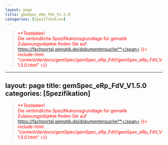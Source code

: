 ```yaml
---
layout: page
title: gemSpec_eRp_FdV_V1.5.0
categories: [Spezifikation]
---
```

> <span style="color:red">**Testdaten!<br>Die verbindliche Spezifikationsgrundlage für gematik Zulassungsobjekte finden Sie auf https://fachportal.gematik.de/dokumentensuche**</span>
{{< include-html "content/de/docs/gemSpec/gemSpec_eRp_FdV/gemSpec_eRp_FdV_V1.5.0.html" >}}
---
layout: page
title: gemSpec_eRp_FdV_V1.5.0
categories: [Spezifikation]
---
> <span style="color:red">**Testdaten!<br>Die verbindliche Spezifikationsgrundlage für gematik Zulassungsobjekte finden Sie auf https://fachportal.gematik.de/dokumentensuche**</span>
{{< include-html "content/de/docs/gemSpec/gemSpec_eRp_FdV/gemSpec_eRp_FdV_V1.5.0.html" >}}
